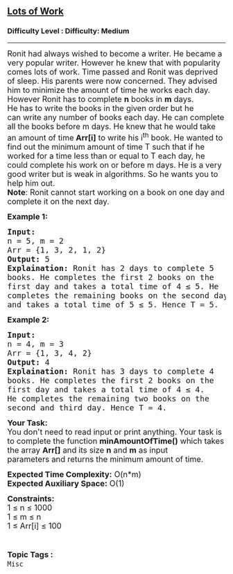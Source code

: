 <h2><a href="https://www.geeksforgeeks.org/problems/lots-of-work3233/1?page=3&difficulty=Medium&status=unsolved,attempted&sortBy=accuracy">Lots of Work</a></h2><h3>Difficulty Level : Difficulty: Medium</h3><hr><div class="problems_problem_content__Xm_eO"><p><span style="font-size:18px">Ronit had always wished to become a writer. He became a very popular writer. However he knew that with popularity comes lots of work. Time passed and Ronit was deprived of sleep. His parents were now&nbsp;concerned. They advised him to minimize the amount of time he works each day. However Ronit has to complete <strong>n</strong>&nbsp;books in <strong>m</strong>&nbsp;days.<br>
He has to&nbsp;write the books in the given order but he can&nbsp;write any&nbsp;number of books each day.&nbsp;He can&nbsp;complete all the books before m&nbsp;days.&nbsp;He knew that he would take an amount of time<strong> Arr[i]</strong> to write his i<sup>th</sup> book. He wanted to find out the minimum amount of time T such that if he worked&nbsp;for a time less than or equal to T each day, he could complete his work on or before m&nbsp;days.&nbsp;He is a very good writer but is weak in algorithms. So he wants you to help him out.</span><br>
<span style="font-size:18px"><strong>Note</strong>: Ronit cannot start working on a book on one day and complete it on the next day.</span></p>

<p><span style="font-size:18px"><strong>Example 1:</strong></span></p>

<pre><span style="font-size:18px"><strong>Input:</strong>
n = 5, m = 2
Arr = {1, 3, 2, 1, 2}
<strong>Output:</strong> 5
<strong>Explaination:</strong> Ronit has 2 days to complete 5 
books. He&nbsp;completes the first 2 books on the 
first day and takes a total time of 4 ≤ 5. He 
completes the remaining books on the second day 
and takes a total time of 5 ≤ 5. Hence T = 5.</span></pre>

<p><span style="font-size:18px"><strong>Example 2:</strong></span></p>

<pre><span style="font-size:18px"><strong>Input:</strong>
n = 4, m = 3
Arr = {1, 3, 4, 2}
<strong>Output:</strong> 4
<strong>Explaination:</strong> Ronit has 3 days to complete 4 
books. He&nbsp;completes the first 2 books on the 
first day and takes a total time of 4 ≤ 4. 
He completes the remaining two books on the 
second and third day. Hence T = 4.</span></pre>

<p><span style="font-size:18px"><strong>Your Task:</strong><br>
You don't need to read input or print anything. Your task is to complete the function&nbsp;<strong>minAmountOfTime()</strong>&nbsp;which takes the array <strong>Arr[]</strong> and its size <strong>n</strong>&nbsp;and <strong>m</strong>&nbsp;as input parameters&nbsp;and returns the minimum amount of time.</span></p>

<p><span style="font-size:18px"><strong>Expected Time Complexity:</strong> O(n*m)<br>
<strong>Expected Auxiliary Space:</strong> O(1)</span></p>

<p><span style="font-size:18px"><strong>Constraints:</strong><br>
1 ≤ n&nbsp;≤&nbsp;1000<br>
1 ≤ m&nbsp;≤ n<br>
1 ≤&nbsp;Arr[i] ≤&nbsp;100</span></p>
</div><br><p><span style=font-size:18px><strong>Topic Tags : </strong><br><code>Misc</code>&nbsp;